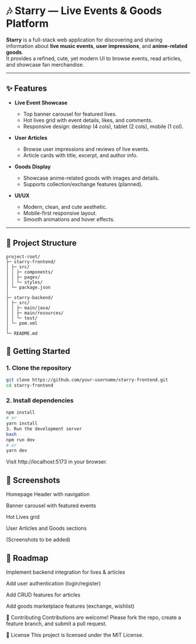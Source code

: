 # 🎶 Starry — Live Events & Goods Platform

**Starry** is a full-stack web application for discovering and sharing information about **live music events**, **user impressions**, and **anime-related goods**.  
It provides a refined, cute, yet modern UI to browse events, read articles, and showcase fan merchandise.

---

## ✨ Features

- **Live Event Showcase**  
  - Top banner carousel for featured lives.  
  - Hot lives grid with event details, likes, and comments.  
  - Responsive design: desktop (4 cols), tablet (2 cols), mobile (1 col).

- **User Articles**  
  - Browse user impressions and reviews of live events.  
  - Article cards with title, excerpt, and author info.  

- **Goods Display**  
  - Showcase anime-related goods with images and details.  
  - Supports collection/exchange features (planned).  

- **UI/UX**  
  - Modern, clean, and cute aesthetic.  
  - Mobile-first responsive layout.  
  - Smooth animations and hover effects.  

---

## 📂 Project Structure
```
project-root/
├─ starry-frontend/
│ ├─ src/
│ │ ├─ components/
│ │ ├─ pages/
│ │ └─ styles/
│ └─ package.json
│
├─ starry-backend/
│ ├─ src/
│ │ ├─ main/java/
│ │ ├─ main/resources/
│ │ └─ test/
│ └─ pom.xml
│
└─ README.md
```

## 🚀 Getting Started

### 1. Clone the repository
```bash
git clone https://github.com/your-username/starry-frontend.git
cd starry-frontend
```
### 2.  Install dependencies
```bash
npm install
# or
yarn install
3. Run the development server
bash
npm run dev
# or
yarn dev
```
Visit http://localhost:5173 in your browser.

## 📸 Screenshots
Homepage
Header with navigation

Banner carousel with featured events

Hot Lives grid

User Articles and Goods sections

(Screenshots to be added)

## 📌 Roadmap
 Implement backend integration for lives & articles

 Add user authentication (login/register)

 Add CRUD features for articles

 Add goods marketplace features (exchange, wishlist)

🤝 Contributing
Contributions are welcome!
Please fork the repo, create a feature branch, and submit a pull request.

📜 License
This project is licensed under the MIT License.

